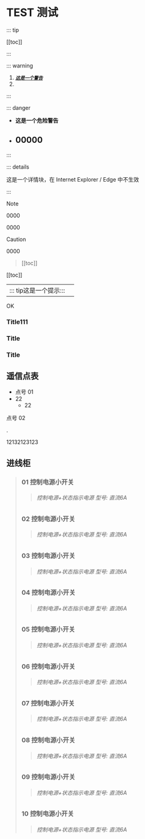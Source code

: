# TEST 测试

::: tip

[[toc]]

:::

::: warning

1. ***<u>`这是一个警告`</u>***
2. 

:::

::: danger

- **这是一个危险警告**

- ## 00000

:::

::: details

这是一个详情块，在 Internet Explorer / Edge 中不生效

:::



> [!NOTE]
>
> 0000
>
> 0000

> [!CAUTION]
>
> 0000



[^什么]: 这里是一个注释



[00000]: http://#	"这里是引用链接"



> [[toc]]



[[toc]]







|                                            |      |
| ------------------------------------------ | ---- |
| ::: tip这是一个提示::: |      |



OK<Badge type="info" text="default" />

### Title111<Badge type="tip" text="^1.9.0" />
### Title <Badge type="warning" text="beta" />
### Title <Badge type="danger" text="caution" />







## 遥信点表<Badge type="info" text="default" />


- 点号 	01
- 22
  - 22

点号 	02

.

12132123123

## 进线柜


>	###	01		<Badge type="danger" text="点号" />	控制电源小开关	<Badge type="tip" text="名称" />
>>	 ######		控制电源+状态指示电源	 <Badge type="tip" text="备注" />	型号: 直流6A	<Badge type="tip" text="型号" />
>	###	02		<Badge type="danger" text="点号" />	控制电源小开关	<Badge type="tip" text="名称" />
>>	 ######		控制电源+状态指示电源	 <Badge type="tip" text="备注" />	型号: 直流6A	<Badge type="tip" text="型号" />
>	###	03		<Badge type="danger" text="点号" />	控制电源小开关	<Badge type="tip" text="名称" />
>>	 ######		控制电源+状态指示电源	 <Badge type="tip" text="备注" />	型号: 直流6A	<Badge type="tip" text="型号" />
>	###	04		<Badge type="danger" text="点号" />	控制电源小开关	<Badge type="tip" text="名称" />
>>	 ######		控制电源+状态指示电源	 <Badge type="tip" text="备注" />	型号: 直流6A	<Badge type="tip" text="型号" />
>	###	05		<Badge type="danger" text="点号" />	控制电源小开关	<Badge type="tip" text="名称" />
>>	 ######		控制电源+状态指示电源	 <Badge type="tip" text="备注" />	型号: 直流6A	<Badge type="tip" text="型号" />
>	###	06		<Badge type="danger" text="点号" />	控制电源小开关	<Badge type="tip" text="名称" />
>>	 ######		控制电源+状态指示电源	 <Badge type="tip" text="备注" />	型号: 直流6A	<Badge type="tip" text="型号" />
>	###	07		<Badge type="danger" text="点号" />	控制电源小开关	<Badge type="tip" text="名称" />
>>	 ######		控制电源+状态指示电源	 <Badge type="tip" text="备注" />	型号: 直流6A	<Badge type="tip" text="型号" />
>	###	08		<Badge type="danger" text="点号" />	控制电源小开关	<Badge type="tip" text="名称" />
>>	 ######		控制电源+状态指示电源	 <Badge type="tip" text="备注" />	型号: 直流6A	<Badge type="tip" text="型号" />
>	###	09		<Badge type="danger" text="点号" />	控制电源小开关	<Badge type="tip" text="名称" />
>>	 ######		控制电源+状态指示电源	 <Badge type="tip" text="备注" />	型号: 直流6A	<Badge type="tip" text="型号" />
>	###	10		<Badge type="danger" text="点号" />	控制电源小开关	<Badge type="tip" text="名称" />
>>	 ######		控制电源+状态指示电源	 <Badge type="tip" text="备注" />	型号: 直流6A	<Badge type="tip" text="型号" />

